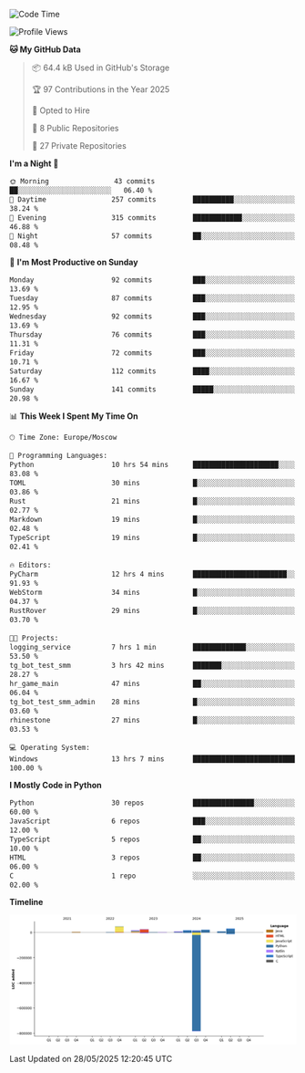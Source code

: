 <!--START_SECTION:waka-->
![Code Time](http://img.shields.io/badge/Code%20Time-681%20hrs-blue)

![Profile Views](http://img.shields.io/badge/Profile%20Views-0-blue)

**🐱 My GitHub Data** 

> 📦 64.4 kB Used in GitHub's Storage 
 > 
> 🏆 97 Contributions in the Year 2025
 > 
> 💼 Opted to Hire
 > 
> 📜 8 Public Repositories 
 > 
> 🔑 27 Private Repositories 
 > 
**I'm a Night 🦉** 

```text
🌞 Morning                43 commits          ██░░░░░░░░░░░░░░░░░░░░░░░   06.40 % 
🌆 Daytime                257 commits         ██████████░░░░░░░░░░░░░░░   38.24 % 
🌃 Evening                315 commits         ████████████░░░░░░░░░░░░░   46.88 % 
🌙 Night                  57 commits          ██░░░░░░░░░░░░░░░░░░░░░░░   08.48 % 
```
📅 **I'm Most Productive on Sunday** 

```text
Monday                   92 commits          ███░░░░░░░░░░░░░░░░░░░░░░   13.69 % 
Tuesday                  87 commits          ███░░░░░░░░░░░░░░░░░░░░░░   12.95 % 
Wednesday                92 commits          ███░░░░░░░░░░░░░░░░░░░░░░   13.69 % 
Thursday                 76 commits          ███░░░░░░░░░░░░░░░░░░░░░░   11.31 % 
Friday                   72 commits          ███░░░░░░░░░░░░░░░░░░░░░░   10.71 % 
Saturday                 112 commits         ████░░░░░░░░░░░░░░░░░░░░░   16.67 % 
Sunday                   141 commits         █████░░░░░░░░░░░░░░░░░░░░   20.98 % 
```


📊 **This Week I Spent My Time On** 

```text
🕑︎ Time Zone: Europe/Moscow

💬 Programming Languages: 
Python                   10 hrs 54 mins      █████████████████████░░░░   83.08 % 
TOML                     30 mins             █░░░░░░░░░░░░░░░░░░░░░░░░   03.86 % 
Rust                     21 mins             █░░░░░░░░░░░░░░░░░░░░░░░░   02.77 % 
Markdown                 19 mins             █░░░░░░░░░░░░░░░░░░░░░░░░   02.48 % 
TypeScript               19 mins             █░░░░░░░░░░░░░░░░░░░░░░░░   02.41 % 

🔥 Editors: 
PyCharm                  12 hrs 4 mins       ███████████████████████░░   91.93 % 
WebStorm                 34 mins             █░░░░░░░░░░░░░░░░░░░░░░░░   04.37 % 
RustRover                29 mins             █░░░░░░░░░░░░░░░░░░░░░░░░   03.70 % 

🐱‍💻 Projects: 
logging_service          7 hrs 1 min         █████████████░░░░░░░░░░░░   53.50 % 
tg_bot_test_smm          3 hrs 42 mins       ███████░░░░░░░░░░░░░░░░░░   28.27 % 
hr_game_main             47 mins             ██░░░░░░░░░░░░░░░░░░░░░░░   06.04 % 
tg_bot_test_smm_admin    28 mins             █░░░░░░░░░░░░░░░░░░░░░░░░   03.60 % 
rhinestone               27 mins             █░░░░░░░░░░░░░░░░░░░░░░░░   03.53 % 

💻 Operating System: 
Windows                  13 hrs 7 mins       █████████████████████████   100.00 % 
```

**I Mostly Code in Python** 

```text
Python                   30 repos            ███████████████░░░░░░░░░░   60.00 % 
JavaScript               6 repos             ███░░░░░░░░░░░░░░░░░░░░░░   12.00 % 
TypeScript               5 repos             ██░░░░░░░░░░░░░░░░░░░░░░░   10.00 % 
HTML                     3 repos             ██░░░░░░░░░░░░░░░░░░░░░░░   06.00 % 
C                        1 repo              ░░░░░░░░░░░░░░░░░░░░░░░░░   02.00 % 
```



**Timeline**

![Lines of Code chart](https://raw.githubusercontent.com/adlemx/adlemx/main/assets/bar_graph.png)


 Last Updated on 28/05/2025 12:20:45 UTC
<!--END_SECTION:waka-->
